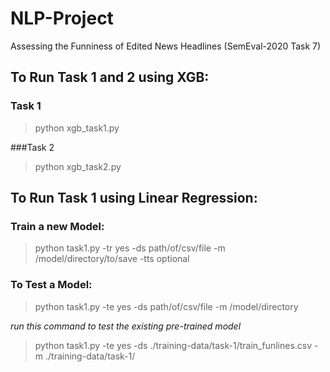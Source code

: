 # NLP-Project
Assessing the Funniness of Edited News Headlines (SemEval-2020 Task 7)

## To Run Task 1 and 2 using XGB:

### Task 1
  >python xgb_task1.py

###Task 2
  >python xgb_task2.py

## To Run Task 1 using Linear Regression:

### Train a new Model:
 >python task1.py -tr yes -ds path/of/csv/file -m /model/directory/to/save -tts optional

### To Test a Model:
  >python task1.py -te yes -ds path/of/csv/file -m /model/directory

  *run this command to test the existing pre-trained model*
  >python task1.py -te yes -ds ./training-data/task-1/train_funlines.csv -m ./training-data/task-1/
